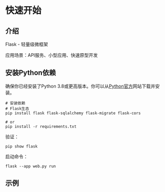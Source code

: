 # 快速开始

## 介绍

Flask - 轻量级微框架

应用场景：API服务、小型应用、快速原型开发

## 安装Python依赖

确保你已经安装了Python 3.8或更高版本。你可以从[Python官方](https://www.python.org/downloads/)网站下载并安装。

```shell
# 安装依赖
# Flask生态
pip install flask flask-sqlalchemy flask-migrate flask-cors

# or
pip install -r requirements.txt
```

验证：

```shell
pip show flask
```

启动命令：

```shell
flask --app web.py run
```

## 示例

